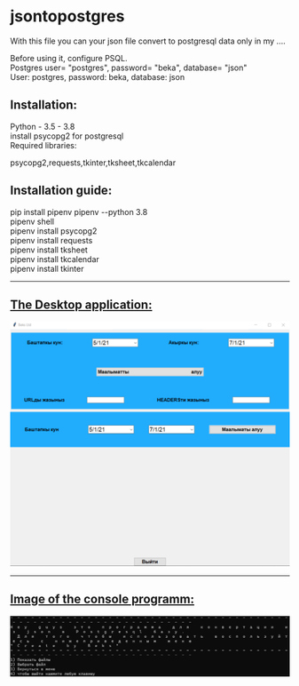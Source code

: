 # jsontopostgres  
With this file you can your json file convert to postgresql data only in my ....  

Before using it, configure PSQL.  
Postgres user= "postgres", password= "beka", database= "json"  
User: postgres, password: beka, database: json  

## Installation:  
Python - 3.5 - 3.8  
install psycopg2 for postgresql  
Required libraries:  

psycopg2,requests,tkinter,tksheet,tkcalendar  

## Installation guide:

pip install pipenv
pipenv --python 3.8   
pipenv shell  
pipenv install psycopg2  
pipenv install requests  
pipenv install tksheet  
pipenv install tkcalendar  
pipenv install tkinter  
____
## [The Desktop application:](https://github.com/bekss/jsontopostgres/blob/second_comp/v.1.5/exe.win-amd64-3.8.exe)  

![](https://github.com/bekss/jsontopostgres/blob/main/Image.png)  
____
## [Image of the console programm:](https://github.com/bekss/jsontopostgres/blob/main/jsontopostgresql.exe)

![](https://github.com/bekss/jsontopostgres/blob/main/Console_image.PNG)  




